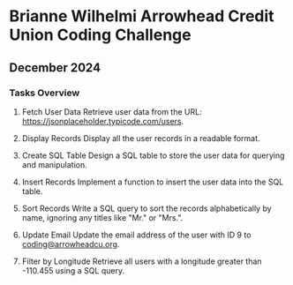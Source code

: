 # Brianne Wilhelmi Arrowhead Credit Union Coding Challenge
## December 2024

### Tasks Overview
1. Fetch User Data
Retrieve user data from the URL: https://jsonplaceholder.typicode.com/users.

2. Display Records
Display all the user records in a readable format.

3. Create SQL Table
Design a SQL table to store the user data for querying and manipulation.

4. Insert Records
Implement a function to insert the user data into the SQL table.

5. Sort Records
Write a SQL query to sort the records alphabetically by name, ignoring any titles like "Mr." or "Mrs.".

6. Update Email
Update the email address of the user with ID 9 to coding@arrowheadcu.org.

7. Filter by Longitude
Retrieve all users with a longitude greater than -110.455 using a SQL query.